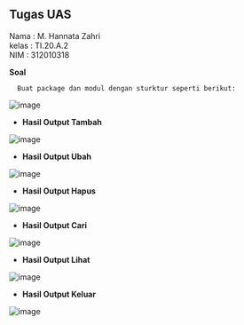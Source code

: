 ## Tugas UAS
Nama  : M. Hannata Zahri <br>
kelas : TI.20.A.2 <br>
NIM   : 312010318 <br>

**Soal**

      Buat package dan modul dengan sturktur seperti berikut:


![image](https://user-images.githubusercontent.com/73009853/104270196-7fd93380-54ca-11eb-8167-9595c678239e.png)
<br>

* **Hasil Output Tambah**

![image](https://user-images.githubusercontent.com/73009853/104270358-e9f1d880-54ca-11eb-995b-e7880a25e249.png)
<br>

* **Hasil Output Ubah**

![image](https://user-images.githubusercontent.com/73009853/104270631-83b98580-54cb-11eb-8518-5b02215cda93.png)<br>

* **Hasil Output Hapus**

![image](https://user-images.githubusercontent.com/73009853/104270875-21ad5000-54cc-11eb-8921-9d49e92043c8.png)<br>

* **Hasil Output Cari**

![image](https://user-images.githubusercontent.com/73009853/104271127-adbf7780-54cc-11eb-83df-27b0e48770f5.png)<br>

* **Hasil Output Lihat**

![image](https://user-images.githubusercontent.com/73009853/104271310-2fafa080-54cd-11eb-8113-6648168aeb46.png)<br>

* **Hasil Output Keluar**

![image](https://user-images.githubusercontent.com/73009853/104271393-67b6e380-54cd-11eb-8e8d-3436a9d7a21d.png)<br>
